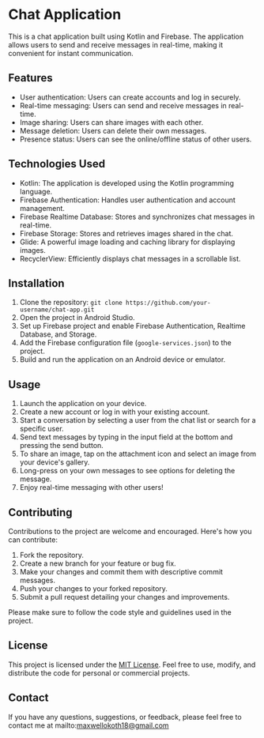 # Chat Application

This is a chat application built using Kotlin and Firebase. The application allows users to send and receive messages in real-time, making it convenient for instant communication.

## Features

- User authentication: Users can create accounts and log in securely.
- Real-time messaging: Users can send and receive messages in real-time.
- Image sharing: Users can share images with each other.
- Message deletion: Users can delete their own messages.
- Presence status: Users can see the online/offline status of other users.

## Technologies Used

- Kotlin: The application is developed using the Kotlin programming language.
- Firebase Authentication: Handles user authentication and account management.
- Firebase Realtime Database: Stores and synchronizes chat messages in real-time.
- Firebase Storage: Stores and retrieves images shared in the chat.
- Glide: A powerful image loading and caching library for displaying images.
- RecyclerView: Efficiently displays chat messages in a scrollable list.

## Installation

1. Clone the repository: `git clone https://github.com/your-username/chat-app.git`
2. Open the project in Android Studio.
3. Set up Firebase project and enable Firebase Authentication, Realtime Database, and Storage.
4. Add the Firebase configuration file (`google-services.json`) to the project.
5. Build and run the application on an Android device or emulator.

## Usage

1. Launch the application on your device.
2. Create a new account or log in with your existing account.
3. Start a conversation by selecting a user from the chat list or search for a specific user.
4. Send text messages by typing in the input field at the bottom and pressing the send button.
5. To share an image, tap on the attachment icon and select an image from your device's gallery.
6. Long-press on your own messages to see options for deleting the message.
7. Enjoy real-time messaging with other users!

## Contributing

Contributions to the project are welcome and encouraged. Here's how you can contribute:

1. Fork the repository.
2. Create a new branch for your feature or bug fix.
3. Make your changes and commit them with descriptive commit messages.
4. Push your changes to your forked repository.
5. Submit a pull request detailing your changes and improvements.

Please make sure to follow the code style and guidelines used in the project.

## License

This project is licensed under the [MIT License](LICENSE). Feel free to use, modify, and distribute the code for personal or commercial projects.

## Contact

If you have any questions, suggestions, or feedback, please feel free to contact me at mailto:maxwellokoth18@gmail.com
